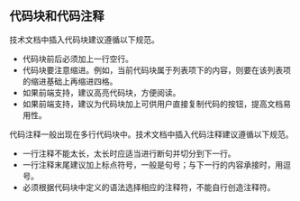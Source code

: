 ## 代码块和代码注释

技术文档中插入代码块建议遵循以下规范。

- 代码块前后必须加上一行空行。
- 代码块要注意缩进。例如，当前代码块属于列表项下的内容，则要在该列表项的缩进基础上再缩进四格。
- 如果前端支持，建议高亮代码块，方便阅读。
- 如果前端支持，建议为代码块加上可供用户直接复制代码的按钮，提高文档易用性。

代码注释一般出现在多行代码块中。技术文档中插入代码注释建议遵循以下规范。

- 一行注释不能太长，太长时应适当进行断句并切分到下一行。
- 一行注释末尾建议加上标点符号，一般是句号；与下一行的内容承接时，用逗号。
- 必须根据代码块中定义的语法选择相应的注释符，不能自行创造注释符。
